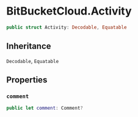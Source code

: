# BitBucketCloud.Activity

``` swift
public struct Activity: Decodable, Equatable 
```

## Inheritance

`Decodable`, `Equatable`

## Properties

### `comment`

``` swift
public let comment: Comment?
```
